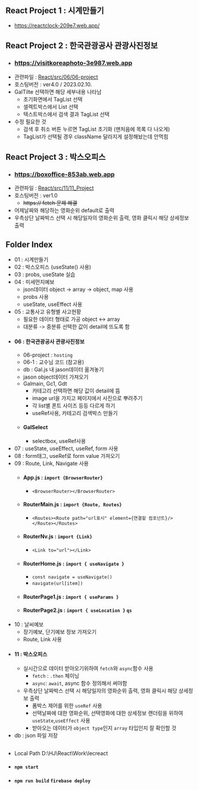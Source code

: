 ## React Project 1 : 시계만들기
+ https://reactclock-209e7.web.app/

## React Project 2 : 한국관광공사 관광사진정보 
+ ### https://visitkoreaphoto-3e987.web.app 
+ 관련파일 : [React/src/06/06-project](#06--한국관광공사-관광사진정보)
+ 호스팅버전 : ver4.0 / 2023.02.10.
+ GalTilte 선택하면 해당 세부내용 나타남
  + 초기화면에서 TagList 선택
  + 셀렉트박스에서 List 선택
  + 텍스트박스에서 검색 결과 TagList 선택
+ 수정 필요한 것
  + 검색 후 취소 버튼 누르면 TagList 초기화 (맨처음에 목록 다 나오게)
  + TagList가 선택될 경우 className 달라지게 설정해놨는데 안먹힘
  
## React Project 3 : 박스오피스 
+ ### https://boxoffice-853ab.web.app
+ 관련파일 : [React/src/11/11_Project](#11--박스오피스)
+ 호스팅버전 : ver1.0
  + ~~https:// fetch 문제 해결~~
+ 어제날짜와 해당하는 영화순위 default로 출력
+ 우측상단 날짜박스 선택 시 해당일자의 영화순위 출력, 영화 클릭시 해당 상세정보 출력

##      

## Folder Index

+ 01 : 시계만들기
+ 02 : 박스오피스 (useState() 사용)
+ 03 : probs, useState 실습
+ 04 : 미세먼지예보
  + json데이터 object -> array -> object, map 사용 
  + probs 사용
  + useState, useEffect 사용
+ 05 : 교통사고 유형별 사고현황
  + 필요한 데이터 형태로 가공 object <-> array
  + 대분류 -> 중분류 선택한 값이 detail에 뜨도록 함
+ #### 06 : 한국관광공사 관광사진정보
  + 06-project : `hosting`
  + 06-1 : 교수님 코드 (참고용)
  + db : Gal.js 내 jason데이터 옮겨놓기
  + jason object데이터 가져오기
  + Galmain, Gc1, Gdt
    + 카테고리 선택하면 해당 값이 detail에 뜸
    + image url을 가지고 페이지에서 사진으로 뿌려주기
    + 각 list별 폰트 사이즈 등등 다르게 하기
    + useRef사용, 카테고리 검색박스 만들기
  + #### GalSelect
    + selectbox, useRef사용
+ 07 : useState, useEffect, useRef, form 사용
+ 08 : form태그, useRef로 form value 가져오기
+ 09 : Route, Link, Navigate 사용
  + #### App.js : `import {BrowserRouter}`
    + `<BrowserRouter></BrowserRouter>`
  + #### RouterMain.js : `import {Route, Routes}`
    + `<Routes><Route path="url표시" element={연결할 컴포넌트}/></Route></Routes>`
  + #### RouterNv.js : `import {Link}`
    + `<Link to="url"></Link>`
  + #### RouterHome.js : `import { useNavigate }`
    + `const navigate = useNavigate()`
    + `navigate(url[item])`
  + #### RouterPage1.js : `import { useParams }`
  + #### RouterPage2.js : `import { useLocation }` `qs`
+ 10 : 날씨예보
  + 장기예보, 단기예보 정보 가져오기
  + Route, Link 사용
+ #### 11 : 박스오피스
  + 실시간으로 데이터 받아오기위하여 `fetch`와 `async`함수 사용
    + `fetch` : `.then` 체이닝
    + `async`: `await`, async 함수 정의해서 써야함
  + 우측상단 날짜박스 선택 시 해당일자의 영화순위 출력, 영화 클릭시 해당 상세정보 출력
    + 폼박스 제어를 위한 `useRef` 사용  
    + 선택날짜에 대한 영화순위, 선택영화에 대한 상세정보 랜더링을 위하여 `useState`,`useEffect` 사용
    + 받아오는 데이터가 `object type`인지 `array` 타입인지 잘 확인할 것
+ db : json 파일 저장

##      
  + Local Path D:\HJ\React\Work\lecreact
  + #### `npm start`  
  + #### `npm run build`  `firebase deploy`
